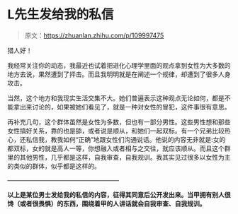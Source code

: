 # L先生发给我的私信

> 原文：<https://zhuanlan.zhihu.com/p/109997475>

猎人好！

我经常关注你的动态，我最近也试着把进化心理学里面的观点拿到女性为大多数的地方去说，果然遭到了抨击。而且我明明就是在阐述一个规律，却遭到了很多人身攻击。

当然，这个地方和我现实生活交集不大。她们普遍表示这种观点无论如何，都是不能拿出来讨论的，如果被她们看见了，就是一种对女性的冒犯，这件事很有意思。

再补充几句，这个群体虽然是女性为多数，但也有一部分男性。这些男性想和那些女性搞好关系，靠的也是舔，或者说是顺从，和她们一起双标。有一个兄弟比较热心，还私信我，教我如何“正确”地跟女性们沟通说话。他说的内容无非就是:女的都双标，女的就是高人一等，你想融入或者相与之交往，就应该顺从。而且这个群里的其他男性，几乎都是这样，自我审查，自我规训。我其实见过很多以女性为主的类似的群体，似乎都是这样的。

——————————————————

**以上是某位男士发给我的私信的内容，征得其同意后公开发出来。当甲拥有别人很馋（或者很畏惧）的东西，围绕着甲的人讲话就会自我审查、自我规训。**